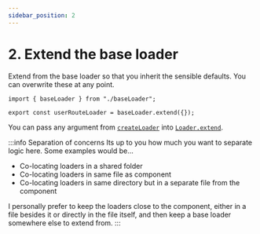 ```yaml
---
sidebar_position: 2
---
```


# 2. Extend the base loader

Extend from the base loader so that you inherit the sensible defaults. You can overwrite these at any point.

```tsx title="/src/loaders/userRouteLoader.tsx" {3-11}
import { baseLoader } from "./baseLoader";

export const userRouteLoader = baseLoader.extend({});
```

You can pass any argument from [`createLoader`](/Reference/create-loader) into [`Loader.extend`](/Features/extending).

:::info Separation of concerns
Its up to you how much you want to separate logic here. Some examples would be...

- Co-locating loaders in a shared folder
- Co-locating loaders in same file as component
- Co-locating loaders in same directory but in a separate file from the component

I personally prefer to keep the loaders close to the component, either in a file besides it or directly in the file itself, and then keep a base loader somewhere else to extend from.
:::
